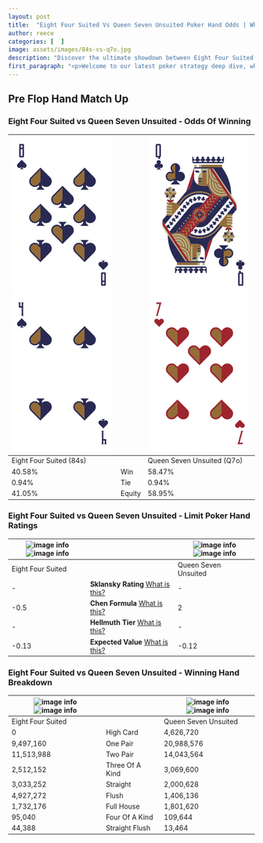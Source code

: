 ```yaml
---
layout: post
title:  "Eight Four Suited Vs Queen Seven Unsuited Poker Hand Odds | Which Is The Better Hand In Poker? A Complete Guide"
author: reece
categories: [  ]
image: assets/images/84s-vs-q7o.jpg
description: "Discover the ultimate showdown between Eight Four Suited and Queen Seven Unsuited in poker! Uncover the odds, strategies, and scenarios where one hand triumphs over the other. Get ready to up your poker game with this thrilling analysis."
first_paragraph: "<p>Welcome to our latest poker strategy deep dive, where we're pitting two distinct hands against each other in a high-stakes showdown: Eight Four Suited vs Queen Seven Unsuited.</p><p>In the dynamic world of poker, every decision counts, and knowing which hand holds the upper hand is key to your success at the table.</p><p>In this article, we'll dissect these two hands, explore the scenarios where one dominates the other, and equip you with the knowledge to make strategic choices that can tip the odds in your favor.</p><p>Get ready to unravel the intriguing dynamics of these poker hands and elevate your game to new heights.</p>"
---
```




[comment]: # (sp0)

## Pre Flop Hand Match Up

<div class="table hand-ratings" markdown="1"> 



### Eight Four Suited vs Queen Seven Unsuited - Odds Of Winning


    
| ![image info](assets/images/hand1/8.png) ![image info](assets/images/hand1/4.png) |  | ![image info](assets/images/hand2/q.png) ![image info](assets/images/hand2/7o.png) |
| -------- | -------- | -------- |
| Eight Four Suited (84s) |  | Queen Seven Unsuited (Q7o) |
| 40.58% | Win | 58.47% |
| 0.94% | Tie | 0.94% |
| 41.05% | Equity | 58.95% |




[comment]: # (sp1)



### Eight Four Suited vs Queen Seven Unsuited - Limit Poker Hand Ratings


    
| ![image info](https://www.riverpairs.com/assets/images/hand1/8.png) ![image info](https://www.riverpairs.com/assets/images/hand1/4.png) |  | ![image info](https://www.riverpairs.com/assets/images/hand2/q.png) ![image info](https://www.riverpairs.com/assets/images/hand2/7o.png) |
| -------- | -------- | -------- |
| Eight Four Suited |  | Queen Seven Unsuited |
| - | **Sklansky Rating** [What is this?](/sklansky-rating-explained) | - |
| -0.5 | **Chen Formula** [What is this?](/chen-formula-explained) | 2 |
| - | **Hellmuth Tier** [What is this?](/Hellmuth-tier-explained) | - |
| -0.13 | **Expected Value** [What is this?](/expected-value-explained) | -0.12 |




[comment]: # (sp2)



### Eight Four Suited vs Queen Seven Unsuited - Winning Hand Breakdown


    
| ![image info](https://www.riverpairs.com/assets/images/hand1/8.png) ![image info](https://www.riverpairs.com/assets/images/hand1/4.png) |  | ![image info](https://www.riverpairs.com/assets/images/hand2/q.png) ![image info](https://www.riverpairs.com/assets/images/hand2/7o.png) |
| -------- | -------- | -------- |
| Eight Four Suited |  | Queen Seven Unsuited |
| 0 | High Card | 4,626,720 |
| 9,497,160 | One Pair | 20,988,576 |
| 11,513,988 | Two Pair | 14,043,564 |
| 2,512,152 | Three Of A Kind | 3,069,600 |
| 3,033,252 | Straight | 2,000,628 |
| 4,927,272 | Flush | 1,406,136 |
| 1,732,176 | Full House | 1,801,620 |
| 95,040 | Four Of A Kind | 109,644 |
| 44,388 | Straight Flush | 13,464 |




[comment]: # (sp3)



</div>

[comment]: # (sp4)



[comment]: # (sp5)

